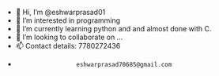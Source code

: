 - 👋 Hi, I’m @eshwarprasad01
- 👀 I’m interested in programming
- 🌱 I’m currently learning python and and almost done with C.
- 💞️ I’m looking to collaborate on ...
- 📫 Contact details: 7780272436
-                      eshwarprasad70685@gmail.com

<!---
eshwarprasad01/eshwarprasad01 is a ✨ special ✨ repository because its `README.md` (this file) appears on your GitHub profile.
You can click the Preview link to take a look at your changes.
--->
